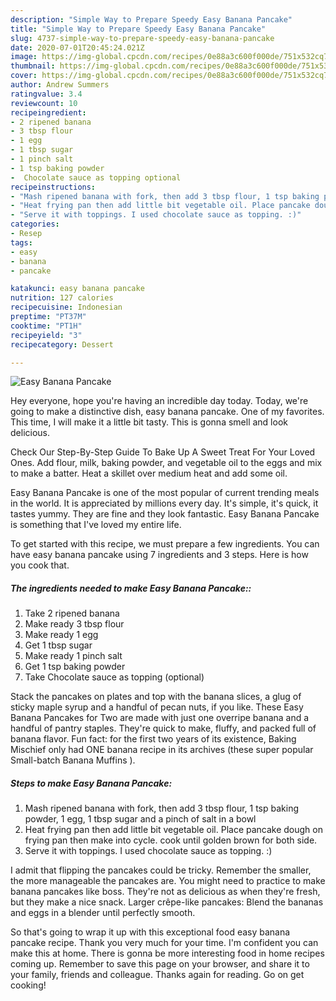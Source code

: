 ```yaml
---
description: "Simple Way to Prepare Speedy Easy Banana Pancake"
title: "Simple Way to Prepare Speedy Easy Banana Pancake"
slug: 4737-simple-way-to-prepare-speedy-easy-banana-pancake
date: 2020-07-01T20:45:24.021Z
image: https://img-global.cpcdn.com/recipes/0e88a3c600f000de/751x532cq70/easy-banana-pancake-recipe-main-photo.jpg
thumbnail: https://img-global.cpcdn.com/recipes/0e88a3c600f000de/751x532cq70/easy-banana-pancake-recipe-main-photo.jpg
cover: https://img-global.cpcdn.com/recipes/0e88a3c600f000de/751x532cq70/easy-banana-pancake-recipe-main-photo.jpg
author: Andrew Summers
ratingvalue: 3.4
reviewcount: 10
recipeingredient:
- 2 ripened banana
- 3 tbsp flour
- 1 egg
- 1 tbsp sugar
- 1 pinch salt
- 1 tsp baking powder
-  Chocolate sauce as topping optional
recipeinstructions:
- "Mash ripened banana with fork, then add 3 tbsp flour, 1 tsp baking powder, 1 egg, 1 tbsp sugar and a pinch of salt in a bowl"
- "Heat frying pan then add little bit vegetable oil. Place pancake dough on frying pan then make into cycle. cook until golden brown for both side."
- "Serve it with toppings. I used chocolate sauce as topping. :)"
categories:
- Resep
tags:
- easy
- banana
- pancake

katakunci: easy banana pancake
nutrition: 127 calories
recipecuisine: Indonesian
preptime: "PT37M"
cooktime: "PT1H"
recipeyield: "3"
recipecategory: Dessert

---
```



![Easy Banana Pancake](https://img-global.cpcdn.com/recipes/0e88a3c600f000de/751x532cq70/easy-banana-pancake-recipe-main-photo.jpg)

Hey everyone, hope you're having an incredible day today. Today, we're going to make a distinctive dish, easy banana pancake. One of my favorites. This time, I will make it a little bit tasty. This is gonna smell and look delicious.

Check Our Step-By-Step Guide To Bake Up A Sweet Treat For Your Loved Ones. Add flour, milk, baking powder, and vegetable oil to the eggs and mix to make a batter. Heat a skillet over medium heat and add some oil.

Easy Banana Pancake is one of the most popular of current trending meals in the world. It is appreciated by millions every day. It's simple, it's quick, it tastes yummy. They are fine and they look fantastic. Easy Banana Pancake is something that I've loved my entire life.


To get started with this recipe, we must prepare a few ingredients. You can have easy banana pancake using 7 ingredients and 3 steps. Here is how you cook that.

##### The ingredients needed to make Easy Banana Pancake::

1. Take 2 ripened banana
1. Make ready 3 tbsp flour
1. Make ready 1 egg
1. Get 1 tbsp sugar
1. Make ready 1 pinch salt
1. Get 1 tsp baking powder
1. Take  Chocolate sauce as topping (optional)


Stack the pancakes on plates and top with the banana slices, a glug of sticky maple syrup and a handful of pecan nuts, if you like. These Easy Banana Pancakes for Two are made with just one overripe banana and a handful of pantry staples. They&#39;re quick to make, fluffy, and packed full of banana flavor. Fun fact: for the first two years of its existence, Baking Mischief only had ONE banana recipe in its archives (these super popular Small-batch Banana Muffins ). 

##### Steps to make Easy Banana Pancake:

1. Mash ripened banana with fork, then add 3 tbsp flour, 1 tsp baking powder, 1 egg, 1 tbsp sugar and a pinch of salt in a bowl
1. Heat frying pan then add little bit vegetable oil. Place pancake dough on frying pan then make into cycle. cook until golden brown for both side.
1. Serve it with toppings. I used chocolate sauce as topping. :)


I admit that flipping the pancakes could be tricky. Remember the smaller, the more manageable the pancakes are. You might need to practice to make banana pancakes like boss. They&#39;re not as delicious as when they&#39;re fresh, but they make a nice snack. Larger crêpe-like pancakes: Blend the bananas and eggs in a blender until perfectly smooth. 

So that's going to wrap it up with this exceptional food easy banana pancake recipe. Thank you very much for your time. I'm confident you can make this at home. There is gonna be more interesting food in home recipes coming up. Remember to save this page on your browser, and share it to your family, friends and colleague. Thanks again for reading. Go on get cooking!
